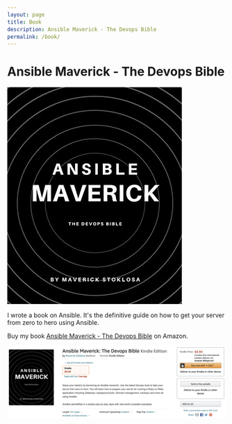 ```yaml
---
layout: page
title: Book
description: Ansible Maverick - The Devops Bible
permalink: /book/
---
```


# Ansible Maverick - The Devops Bible

[![book](/assets/img/uploads/book.jpg)](https://www.amazon.com/dp/B08PDSXW6J/ref=sr_1_1?dchild=1&keywords=ansible+maverick&qid=1606879946&sr=8-1)

I wrote a book on Ansible. It's the definitive guide on how to get your server from zero to hero using Ansible.

Buy my book [Ansible Maverick - The Devops Bible](https://www.amazon.com/dp/B08PDSXW6J/ref=sr_1_1?dchild=1&keywords=ansible+maverick&qid=1606879946&sr=8-1) on Amazon.

[![book](/assets/img/uploads/book_amazon.png)](https://www.amazon.com/dp/B08PDSXW6J/ref=sr_1_1?dchild=1&keywords=ansible+maverick&qid=1606879946&sr=8-1)


